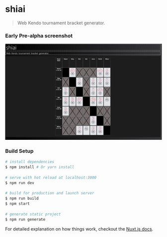 # shiai

> Web Kendo tournament bracket generator.

### Early Pre-alpha screenshot
![Early screenshot of shiai kendo tournament generator](shiai_pre_alpha_screen.jpg?raw=true)

### Build Setup

``` bash
# install dependencies
$ npm install # Or yarn install

# serve with hot reload at localhost:3000
$ npm run dev

# build for production and launch server
$ npm run build
$ npm start

# generate static project
$ npm run generate
```

For detailed explanation on how things work, checkout the [Nuxt.js docs](https://github.com/nuxt/nuxt.js).
